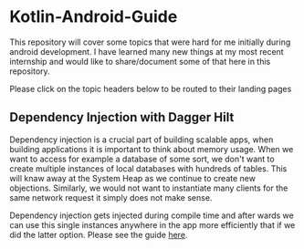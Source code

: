 # Kotlin-Android-Guide

This repository will cover some topics that were hard for me initially during android development. I have learned many new things at my most recent internship and would like to share/document some of that here in this repository.

Please click on the topic headers below to be routed to their landing pages

## Dependency Injection with Dagger Hilt
Dependency injection is a crucial part of building scalable apps, when building applications it is important to think about memory usage. When we want to access for example a database of some sort, we don't want to create multiple instances of local databases with hundreds of tables. This will knaw away at the System Heap as we continue to create new objections. Similarly, we would not want to instantiate many clients for the same network request it simply does not make sense. 

Dependency injection gets injected during compile time and after wards we can use this single instances anywhere in the app more efficiently that if we did the latter option. Please see the guide [here](https://github.com/JSDWRLD/Kotlin-Android-Guide/blob/main/DaggerHilt.md).

